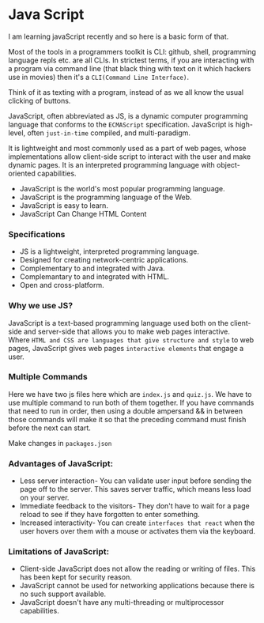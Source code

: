 # Java Script

I am learning javaScript recently and so here is a basic form of that.

Most of the tools in a programmers toolkit is CLI: github, shell, programming language repls etc. are all CLIs. In strictest terms, if you are interacting with a program via command line (that black thing with text on it which hackers use in movies) then it's a `CLI(Command Line Interface)`.

Think of it as texting with a program, instead of as we all know the usual clicking of buttons.

JavaScript, often abbreviated as JS, is a dynamic computer programming language that conforms to the `ECMAScript` specification. JavaScript is high-level, often `just-in-time` compiled, and multi-paradigm.

It is lightweight and most commonly used as a part of web pages, whose implementations allow client-side script to interact with the user and make dynamic pages.
It is an interpreted programming language with object-oriented capabilities.

- JavaScript is the world's most popular programming language.
- JavaScript is the programming language of the Web.
- JavaScript is easy to learn.
- JavaScript Can Change HTML Content

### Specifications 

- JS is a lightweight, interpreted programming language.
- Designed for creating network-centric applications.
- Complementary to and integrated with Java.
- Complemantary to and integrated with HTML.
- Open and cross-platform.

### Why we use JS? 

JavaScript is a text-based programming language used both on the client-side and server-side that allows you to make web pages interactive.   
Where `HTML and CSS are languages that give structure and style` to web pages, JavaScript gives web pages `interactive elements` that engage a user.

### Multiple Commands

Here we have two js files here which are `index.js` and `quiz.js`. We have to use multiple command to run both of them together.
If you have commands that need to run in order, then using a double ampersand  &&  in between those commands will make it so that the preceding command must finish before the next can start.

Make changes in `packages.json`

### Advantages of JavaScript:

- Less server interaction- You can validate user input before sending the page off to the server. This saves server traffic, which means less load on your server.
- Immediate feedback to the visitors- They don't have to wait for a page reload to see if they have forgotten to enter something.
- Increased interactivity- You can create `interfaces that react` when the user hovers over them with a mouse or activates them via the keyboard.

### Limitations of JavaScript:

- Client-side JavaScript does not allow the reading or writing of files. This has been kept for security reason.
- JavaScript cannot be used for networking applications because there is no such support available.
- JavaScript doesn't have any multi-threading or multiprocessor capabilities.
